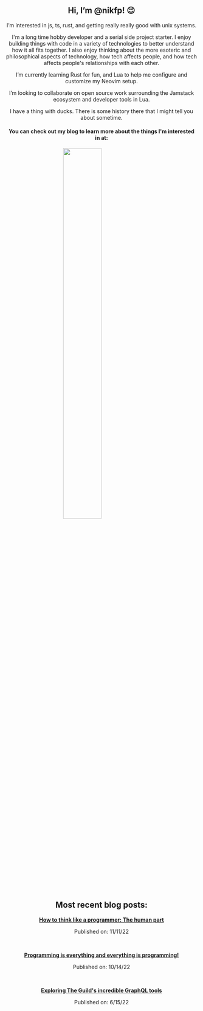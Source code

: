 <h2 align="center">Hi, I’m @nikfp! 😉</h2>
<p align="center">I’m interested in js, ts, rust, and getting really really good with unix systems.</p>

<p align="center">I'm a long time hobby developer and a serial side project starter. I enjoy building things with code in a variety of technologies to better understand how it all fits together. I also enjoy thinking about the more esoteric and philosophical aspects of technology, how tech affects people, and how tech affects people's relationships with each other.</p>   

<p align="center">I’m currently learning Rust for fun, and Lua to help me configure and customize my Neovim setup.</p>

<p align="center">I’m looking to collaborate on open source work surrounding the Jamstack ecosystem and developer tools in Lua. </p>

<p align="center">I have a thing with ducks. There is some history there that I might tell you about sometime.</p> 

<h4 align="center">You can check out my blog to learn more about the things I'm interested in at:</h4>

<p align="center" style="width: 80%;">
<a href="https://blog.nikfp.com">
<img src="https://user-images.githubusercontent.com/46945607/197637655-02e41982-3c60-4ded-9477-2d99ec7d916d.png" width="50%"/>
</a>
</p>

<h2 align="center">Most recent blog posts:</h2>
<!-- BLOGPOSTS:START --><div align="center"><p><strong><a href=https://blog.nikfp.com/how-to-think-like-a-programmer-the-human-part>How to think like a programmer: The human part</a></strong></p><p>Published on: 11/11/22</p></div><br/><div align="center"><p><strong><a href=https://blog.nikfp.com/programming-is-everything-and-everything-is-programming>Programming is everything and everything is programming!</a></strong></p><p>Published on: 10/14/22</p></div><br/><div align="center"><p><strong><a href=https://blog.nikfp.com/exploring-the-guilds-incredible-graphql-tools>Exploring The Guild&#39;s incredible GraphQL tools</a></strong></p><p>Published on: 6/15/22</p></div><br/><!-- BLOGPOSTS:END -->
